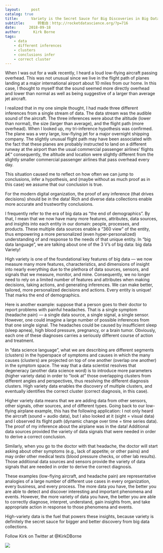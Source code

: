```yaml
---
layout:     post
catalog: true
title:      Variety is the Secret Sauce for Big Discoveries in Big Data
subtitle:      转载自：http://rocketdatascience.org/?p=716
date:      2018-09-18
author:      Kirk Borne
tags:
    - data
    - different inferences
    - clusters
    - conclusions infer
    - correct cluster
---
```


When I was out for a walk recently, I heard a loud low-flying aircraft passing overhead. This was not unusual since we live in the flight path of planes landing at a major international airport about 10 miles from our home. In this case, I thought to myself that the sound seemed more directly overhead and lower than normal as well as being suggestive of a larger than average jet aircraft.

I realized that in my one simple thought, I had made three different inferences from a single stream of data. The data stream was the audible sound of the aircraft. The three inferences were about the altitude (lower than normal), the size (larger than average), and the flight path (more overhead). When I looked up, my tri-inference hypothesis was confirmed. The plane was a very large, low-flying jet for a major overnight shipping company. The slightly unusual flight path may have been associated with the fact that these planes are probably instructed to land on a different runway at the airport than the usual commercial passenger airlines’ flights â€“ consequently, the altitude and location were slightly different from the slightly smaller commercial passenger airlines that pass overhead every day.

This situation caused me to reflect on how often we can jump to conclusions, infer a hypothesis, and (maybe without as much proof as in this case) we assume that our conclusion is true.

For the modern digital organization, the proof of any inference (that drives decisions) should be in the data! Rich and diverse data collections enable more accurate and trustworthy conclusions.

I frequently refer to the era of big data as “the end of demographics”. By that, I mean that we now have many more features, attributes, data sources, and insights into each entity in our domain: people, processes, and products. These multiple data sources enable a “360 view” of the entity, thus empowering a more personalized (even hyper-personalized) understanding of and response to the needs of that unique entity. In “big data language”, we are talking about one of the 3 V’s of big data: big data Variety!

High variety is one of the foundational key features of big data — we now measure many more features, characteristics, and dimensions of insight into nearly everything due to the plethora of data sources, sensors, and signals that we measure, monitor, and mine. Consequently, we no longer need to rely on a limited number of features and attributes when making decisions, taking actions, and generating inferences. We can make better, tailored, more personalized decisions and actions. Every entity is unique! That marks the end of demographics.

Here is another example: suppose that a person goes to their doctor to report problems with painful headaches. That is a single symptom (headache pain) — a single data source, a single signal, a single sensor. However, one could imagine a large number of possible inferences from that one single signal. The headaches could be caused by insufficient sleep (sleep apnea), high blood pressure, pregnancy, or a brain tumor. Obviously, each one of these diagnoses carries a seriously different course of action and treatment.

In “data science language”, what we are describing are different segments (clusters) in the hyperspace of symptoms and causes in which the many causes (clusters) are projected on top of one another (overlap one another) in the symptom space. The way that a data scientist resolves that degeneracy (another data science word) is to introduce more parameters (higher variety data) in order to “look at” those overlapping clusters from different angles and perspectives, thus resolving the different diagnosis clusters. High variety data enables the discovery of multiple clusters, and eventually identifies the correct cluster (correct diagnosis, in this case).

Higher variety data means that we are adding data from other sensors, other signals, other sources, and of different types. Going back to our low-flying airplane example, this has the following application: I not only heard the aircraft (sound = audio data), but I also looked at it (sight = visual data) and I observed its flight path (dynamic change over time = time series data). The proof of my inference about the airplane was in the data! Additional data sources provided the variety of data signals that were needed in order to derive a correct conclusion.

Similarly, when you go to the doctor with that headache, the doctor will start asking about other symptoms (e.g., lack of appetite; or other pains) and may order other medical tests (blood pressure checks, or other lab results). Those additional data sources and sensors provide the variety of data signals that are needed in order to derive the correct diagnosis.

These examples (low-flying aircraft, and headache pain) are representative analogies of a large number of different use cases in every organization, every business, and every process. The more data you have, the better you are able to detect and discover interesting and important phenomena and events. However, the more variety of data you have, the better you are able to correctly diagnose, interpret, understand, gain insights from, and take appropriate action in response to those phenomena and events.

High-variety data is the fuel that powers these insights, because variety is definitely the secret sauce for bigger and better discovery from big data collections.

Follow Kirk on Twitter at @KirkDBorne

![](http://rocketdatascience.org/wp-content/uploads/2018/09/kirkborne-BigDataVariety-Most-Important-V.gif)

